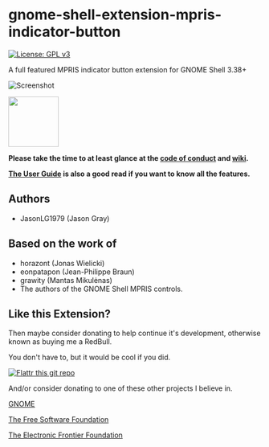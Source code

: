 # gnome-shell-extension-mpris-indicator-button
[![License: GPL v3](https://img.shields.io/badge/License-GPL%20v3-blue.svg)](https://www.gnu.org/licenses/gpl-3.0)

 A full featured MPRIS indicator button extension for GNOME Shell 3.38+

![Screenshot](https://github.com/JasonLG1979/gnome-shell-extensions-mpris-indicator-button/blob/master/data/Screenshot.png)

[<img src="https://github.com/JasonLG1979/gnome-shell-extensions-mpris-indicator-button/blob/master/data/get-it-on-ego.svg?sanitize=true" height="100">](https://extensions.gnome.org/extension/1379/mpris-indicator-button/)

<b>Please take the time to at least glance at the [code of conduct](https://github.com/JasonLG1979/gnome-shell-extensions-mpris-indicator-button/blob/master/CODE_OF_CONDUCT.md) and [wiki](https://github.com/JasonLG1979/gnome-shell-extensions-mpris-indicator-button/wiki).

[The User Guide](https://github.com/JasonLG1979/gnome-shell-extension-mpris-indicator-button/wiki/User-Guide) is also a good read if you want to know all the features.</b>
 
## Authors
* JasonLG1979 (Jason Gray)

## Based on the work of
* horazont (Jonas Wielicki)
* eonpatapon (Jean-Philippe Braun)
* grawity (Mantas Mikulėnas)
* The authors of the GNOME Shell MPRIS controls.

## Like this Extension?

Then maybe consider donating to help continue it's development, otherwise known as buying me a RedBull.

You don't have to, but it would be cool if you did.

[![Flattr this git repo](https://api.flattr.com/button/flattr-badge-large.png)](https://flattr.com/submit/auto?user_id=JasonLG1979&url=https://github.com/JasonLG1979/gnome-shell-extensions-mpris-indicator-button)

And/or consider donating to one of these other projects I believe in.

[GNOME](https://www.gnome.org/support-gnome/donate/)

[The Free Software Foundation](https://www.fsf.org/about/ways-to-donate/)

[The Electronic Frontier Foundation](https://supporters.eff.org/donate/)
